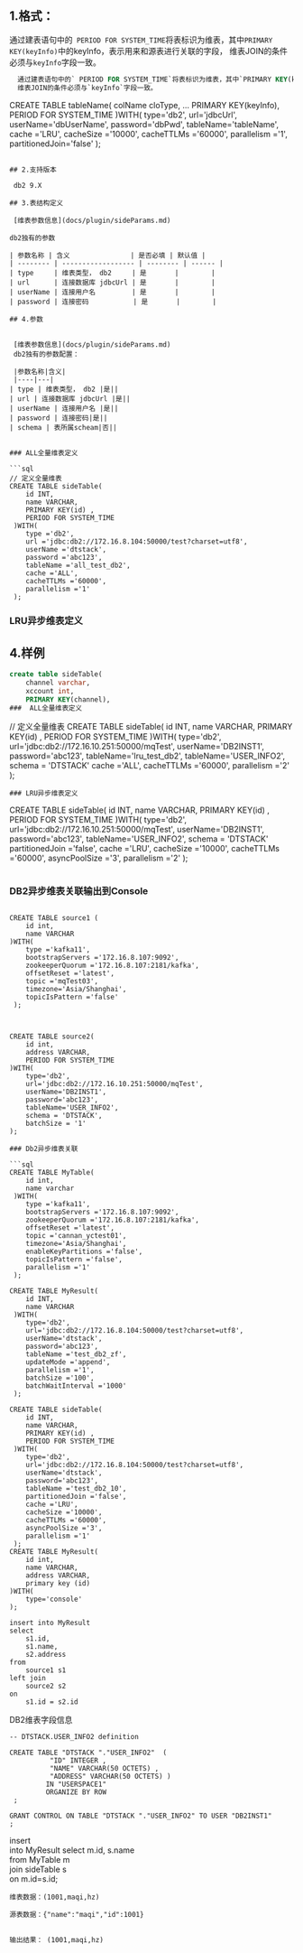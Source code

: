 ## 1.格式：

通过建表语句中的` PERIOD FOR SYSTEM_TIME`将表标识为维表，其中`PRIMARY KEY(keyInfo)`中的keyInfo，表示用来和源表进行关联的字段，
  维表JOIN的条件必须与`keyInfo`字段一致。

```sql
  通过建表语句中的` PERIOD FOR SYSTEM_TIME`将表标识为维表，其中`PRIMARY KEY(keyInfo)`中的keyInfo，表示用来和源表进行关联的字段，
  维表JOIN的条件必须与`keyInfo`字段一致。
```
 CREATE TABLE tableName(
     colName cloType,
     ...
     PRIMARY KEY(keyInfo),
     PERIOD FOR SYSTEM_TIME
  )WITH(
     type='db2',
     url='jdbcUrl',
     userName='dbUserName',
     password='dbPwd',
     tableName='tableName',
     cache ='LRU',
     cacheSize ='10000',
     cacheTTLMs ='60000',
     parallelism ='1',
     partitionedJoin='false'
  );
```

## 2.支持版本

 db2 9.X

## 3.表结构定义

 [维表参数信息](docs/plugin/sideParams.md)

db2独有的参数

| 参数名称 | 含义               | 是否必填 | 默认值 |
| -------- | ------------------ | -------- | ------ |
| type     | 维表类型， db2     | 是       |        |
| url      | 连接数据库 jdbcUrl | 是       |        |
| userName | 连接用户名         | 是       |        |
| password | 连接密码           | 是       |        |

## 4.参数
  
  
 [维表参数信息](docs/plugin/sideParams.md)
 db2独有的参数配置：
  
 |参数名称|含义|
 |----|---|
| type | 维表类型， db2 |是||
| url | 连接数据库 jdbcUrl |是||
| userName | 连接用户名 |是||
| password | 连接密码|是||
| schema | 表所属scheam|否||
 

### ALL全量维表定义

```sql
// 定义全量维表
CREATE TABLE sideTable(
    id INT,
    name VARCHAR,
    PRIMARY KEY(id) ,
    PERIOD FOR SYSTEM_TIME
 )WITH(
    type ='db2',
    url ='jdbc:db2://172.16.8.104:50000/test?charset=utf8',
    userName ='dtstack',
    password ='abc123',
    tableName ='all_test_db2',
    cache ='ALL',
    cacheTTLMs ='60000',
    parallelism ='1'
 );
```
### LRU异步维表定义

## 4.样例

```sql
create table sideTable(
    channel varchar,
    xccount int,
    PRIMARY KEY(channel),
###  ALL全量维表定义
```
 // 定义全量维表
CREATE TABLE sideTable(
    id INT,
    name VARCHAR,
    PRIMARY KEY(id) ,
    PERIOD FOR SYSTEM_TIME
 )WITH(
    type='db2',
    url='jdbc:db2://172.16.10.251:50000/mqTest',
    userName='DB2INST1',
    password='abc123',
    tableName='lru_test_db2',
    tableName='USER_INFO2',
    schema = 'DTSTACK'
    cache ='ALL',
    cacheTTLMs ='60000',
    parallelism ='2'
 );

```
### LRU异步维表定义

```
CREATE TABLE sideTable(
    id INT,
    name VARCHAR,
    PRIMARY KEY(id) ,
    PERIOD FOR SYSTEM_TIME
 )WITH(
    type='db2',
    url='jdbc:db2://172.16.10.251:50000/mqTest',
    userName='DB2INST1',
    password='abc123',
    tableName='USER_INFO2',
    schema = 'DTSTACK'
    partitionedJoin ='false',
    cache ='LRU',
    cacheSize ='10000',
    cacheTTLMs ='60000',
    asyncPoolSize ='3',
    parallelism ='2'
 );
```

```


### DB2异步维表关联输出到Console
```

CREATE TABLE source1 (
    id int,
    name VARCHAR
)WITH(
    type ='kafka11',
    bootstrapServers ='172.16.8.107:9092',
    zookeeperQuorum ='172.16.8.107:2181/kafka',
    offsetReset ='latest',
    topic ='mqTest03',
    timezone='Asia/Shanghai',
    topicIsPattern ='false'
 );



CREATE TABLE source2(
    id int,
    address VARCHAR,
    PERIOD FOR SYSTEM_TIME
)WITH(
    type='db2',
    url='jdbc:db2://172.16.10.251:50000/mqTest',
    userName='DB2INST1',
    password='abc123',
    tableName='USER_INFO2',
    schema = 'DTSTACK',
    batchSize = '1'
);

### Db2异步维表关联

```sql
CREATE TABLE MyTable(
    id int,
    name varchar
 )WITH(
    type ='kafka11',
    bootstrapServers ='172.16.8.107:9092',
    zookeeperQuorum ='172.16.8.107:2181/kafka',
    offsetReset ='latest',
    topic ='cannan_yctest01',
    timezone='Asia/Shanghai',
    enableKeyPartitions ='false',
    topicIsPattern ='false',
    parallelism ='1'
 );

CREATE TABLE MyResult(
    id INT,
    name VARCHAR
 )WITH(
    type='db2',
    url='jdbc:db2://172.16.8.104:50000/test?charset=utf8',
    userName='dtstack',
    password='abc123',
    tableName ='test_db2_zf',
    updateMode ='append',
    parallelism ='1',
    batchSize ='100',
    batchWaitInterval ='1000'
 );

CREATE TABLE sideTable(
    id INT,
    name VARCHAR,
    PRIMARY KEY(id) ,
    PERIOD FOR SYSTEM_TIME
 )WITH(
    type='db2',
    url='jdbc:db2://172.16.8.104:50000/test?charset=utf8',
    userName='dtstack',
    password='abc123',
    tableName ='test_db2_10',
    partitionedJoin ='false',
    cache ='LRU',
    cacheSize ='10000',
    cacheTTLMs ='60000',
    asyncPoolSize ='3',
    parallelism ='1'
 );
CREATE TABLE MyResult(
    id int,
    name VARCHAR,
    address VARCHAR,
    primary key (id)
)WITH(
    type='console'
);

insert into MyResult
select 
	s1.id,
	s1.name,
	s2.address
from 
	source1 s1
left join
	source2 s2
on 	
	s1.id = s2.id

```

DB2维表字段信息

```aidl
-- DTSTACK.USER_INFO2 definition

CREATE TABLE "DTSTACK "."USER_INFO2"  (
		  "ID" INTEGER , 
		  "NAME" VARCHAR(50 OCTETS) , 
		  "ADDRESS" VARCHAR(50 OCTETS) )   
		 IN "USERSPACE1"  
		 ORGANIZE BY ROW
 ;

GRANT CONTROL ON TABLE "DTSTACK "."USER_INFO2" TO USER "DB2INST1" 
;
```

insert   
into
    MyResult
    select
        m.id,
        s.name     
    from
        MyTable  m    
    join
        sideTable s             
            on m.id=s.id;

```
维表数据：(1001,maqi,hz)

源表数据：{"name":"maqi","id":1001}


输出结果： (1001,maqi,hz)
